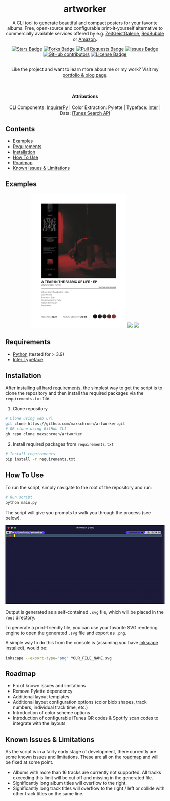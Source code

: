 <h1 align="center">artworker</h1>
<p align="center">A CLI tool to generate beautiful and compact posters for your favorite albums. Free, open-source and configurable print-it-yourself alternative to commercially available services offered by e.g. <a href="https://www.zeitgeistgalerie.de/collections/album-cover-poster">ZeitGeistGalerie</a>, <a href="https://www.redbubble.com/de/shop/album+cover+posters">
RedBubble</a> or <a href="https://www.amazon.com/s?k=album+cover+posters&crid=1NML8INJHOXOS&sprefix=album+cover+poster%2Caps%2C182&ref=nb_sb_noss_1">Amazon</a>.</p>
<div align="center">
    <a href="https://github.com/maxschroen/artworker"><img src="https://img.shields.io/github/stars/maxschroen/artworker" alt="Stars Badge"/></a>
    <a href="https://github.com/maxschroen/artworker/network/members"><img src="https://img.shields.io/github/forks/maxschroen/artworker" alt="Forks Badge"/></a>
    <a href="https://github.com/maxschroen/artworker/pulls"><img src="https://img.shields.io/github/issues-pr/maxschroen/artworker" alt="Pull Requests Badge"/></a>
    <a href="https://github.com/maxschroen/artworker/issues"><img src="https://img.shields.io/github/issues/maxschroen/artworker" alt="Issues Badge"/></a>
    <a href="https://github.com/maxschroen/artworker/graphs/contributors"><img alt="GitHub contributors" src="https://img.shields.io/github/contributors/maxschroen/artworker?color=2b9348"></a>
    <a href="https://github.com/maxschroen/artworker/blob/main/LICENSE"><img src="https://img.shields.io/github/license/maxschroen/artworker?color=2b9348" alt="License Badge"/></a>
</div>
<br>
<p align="center">Like the project and want to learn more about me or my work? Visit my <a href="https://maxschroen.github.io">portfolio & blog page</a>.</p>
<br>
<h4 align="center">Attributions</h4>
<p align="center">CLI Components: <a href="https://github.com/kazhala/InquirerPy">InquirerPy</a> | Color Extraction: <a>Pylette</a> | Typeface: <a href="https://github.com/rsms/inter">Inter</a> | Data: <a href="https://developer.apple.com/library/archive/documentation/AudioVideo/Conceptual/iTuneSearchAPI/index.html#//apple_ref/doc/uid/TP40017632-CH3-SW1">iTunes Search API</a></p> 


## Contents
- [Examples](#examples)
- [Requirements](#requirements)
- [Installation](#installation)
- [How To Use](#how-to-use)
- [Roadmap](#roadmap)
- [Known Issues & Limitations](#known-issues--limitations)

## Examples
<p align="center">
  <img src="https://github.com/maxschroen/artworker/blob/main/.docs/knocked-loose-a-tear-in-the-fabric-of-life-ep.png?raw=true" width="300" />
  <img src="https://github.com/maxschroen/artworker/blob/main/.docs/lorde-melodrama.png?raw=true" width="300" /> 
  <img src="https://github.com/maxschroen/artworker/blob/main/.docs/counterparts-a-eulogy-for-those-still-here.png?raw=true" width="300" />
</p>

## Requirements
- [Python](https://www.python.org/downloads/) (tested for > 3.9)
- [Inter Typeface](https://github.com/rsms/inter)


## Installation
After installing all hard [requirements](#requirements), the simplest way to get the script is to clone the repository and then install the required packages via the ```requirements.txt``` file.
1. Clone repository
```bash
# Clone using web url
git clone https://github.com/maxschroen/artworker.git
# OR clone using GitHub CLI
gh repo clone maxschroen/artworker
```
2. Install required packages from ```requirements.txt```
```bash
# Install requirements
pip install -r requirements.txt
```

## How To Use
To run the script, simply navigate to the root of the repository and run:
```bash
# Run script
python main.py
```
The script will give you prompts to walk you through the process (see below).

<img src="https://github.com/maxschroen/artworker/blob/main/.docs/demo.gif?raw=true" width="600" />

Output is generated as a self-contained ```.svg``` file, which will be placed in the ```/out``` directory.

To generate a print-friendly file, you can use your favorite SVG rendering engine to open the generated ```.svg``` file and export as ```.png```.

A simple way to do this from the console is (assuming you have [Inkscape](https://inkscape.org/de/release/inkscape-0.40/) installed), would be:
```bash
inkscape --export-type="png" YOUR_FILE_NAME.svg
```
## Roadmap
- Fix of known issues and limitations
- Remove Pylette dependency
- Additional layout templates
- Additional layout configuration options (color blob shapes, track numbers, individual track time, etc.)
- Introduction of color scheme options
- Introduction of configurable iTunes QR codes & Spotify scan codes to integrate with the layouts


## Known Issues & Limitations
As the script is in a fairly early stage of development, there currently are some known issues and limitations. These are all on the [roadmap](#known-issues--limitations) and will be fixed at some point.
- Albums with more than 16 tracks are currently not supported. All tracks exceeding this limit will be cut off and missing in the generated file.
- Significantly long album titles will overflow to the right.
- Significantly long track titles will overflow to the right / left or collide with other track titles on the same line.